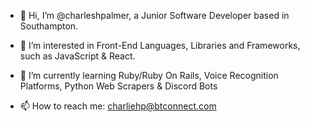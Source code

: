 - 👋 Hi, I’m @charleshpalmer, a Junior Software Developer based in Southampton.

- 👀 I’m interested in 
Front-End Languages, Libraries and Frameworks, such as JavaScript & React.

- 🌱 I’m currently learning 
Ruby/Ruby On Rails,
Voice Recognition Platforms, 
Python Web Scrapers &
Discord Bots

- 📫 How to reach me: 
charliehp@btconnect.com


